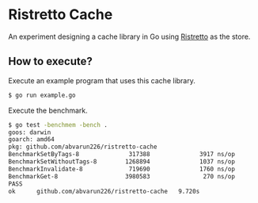 # Ristretto Cache

An experiment designing a cache library in Go using [Ristretto](github.com/dgraph-io/ristretto) as the store.

## How to execute?

Execute an example program that uses this cache library.
```sh
$ go run example.go
```

Execute the benchmark.
```sh
$ go test -benchmem -bench .
goos: darwin
goarch: amd64
pkg: github.com/abvarun226/ristretto-cache
BenchmarkSetByTags-8              317388              3917 ns/op            1213 B/op         16 allocs/op
BenchmarkSetWithoutTags-8        1268894              1037 ns/op             528 B/op          5 allocs/op
BenchmarkInvalidate-8             719690              1760 ns/op             507 B/op         12 allocs/op
BenchmarkGet-8                   3980583               270 ns/op              29 B/op          1 allocs/op
PASS
ok      github.com/abvarun226/ristretto-cache   9.720s
```
